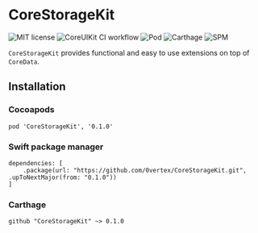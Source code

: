 # CoreStorageKit

![MIT license](https://img.shields.io/github/license/0vertex/CoreStorageKit?style=flat-square)
![CoreUIKit CI workflow](https://github.com/0vertex/CoreStorageKit/actions/workflows/build.yml/badge.svg)
![Pod](https://img.shields.io/cocoapods/v/CoreStorageKit?style=flat-square)
![Carthage](https://img.shields.io/badge/Carthage-Compatible-green)
![SPM](https://img.shields.io/badge/SPM-Compatible-green)

`CoreStorageKit` provides functional and easy to use extensions on top of `CoreData`.

## Installation

### Cocoapods
```
pod 'CoreStorageKit', '0.1.0'
```

### Swift package manager
```
dependencies: [
    .package(url: "https://github.com/0vertex/CoreStorageKit.git", .upToNextMajor(from: "0.1.0"))
]
```

### Carthage
```
github "CoreStorageKit" ~> 0.1.0
```
